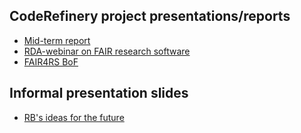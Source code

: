 

## CodeRefinery project presentations/reports

- [Mid-term report](http://cicero.xyz/v3/remark/0.14.0/github.com/coderefinery/reports/main/mid-term.md/)
- [RDA-webinar on FAIR research software](http://cicero.xyz/v3/remark/0.14.0/github.com/coderefinery/reports/main/fair-webinar.md/)
- [FAIR4RS BoF](http://cicero.xyz/v3/remark/0.14.0/github.com/coderefinery/reports/main/bof-fair4rs.md/)



## Informal presentation slides

- [RB's ideas for the future](http://cicero.xyz/v3/remark/0.14.0/github.com/coderefinery/reports/main/rb-ideas.md/)
